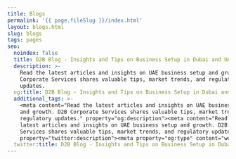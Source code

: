 ```yaml
---
title: Blogs
permalink: '{{ page.fileSlug }}/index.html'
layout: blogs.html
slug: blogs
tags: pages
seo:
  noindex: false
  title: D2B Blog - Insights and Tips on Business Setup in Dubai and UAE
  description: >-
    Read the latest articles and insights on UAE business setup and growth. D2B
    Corporate Services shares valuable tips, market trends, and regulatory
    updates.
  og:title: D2B Blog - Insights and Tips on Business Setup in Dubai and UAE
  additional_tags: >-
    <meta content="Read the latest articles and insights on UAE business setup
    and growth. D2B Corporate Services shares valuable tips, market trends, and
    regulatory updates." property="og:description"><meta content="Read the
    latest articles and insights on UAE business setup and growth. D2B Corporate
    Services shares valuable tips, market trends, and regulatory updates."
    property="twitter:description"><meta property="og:type" content="website">
  twitter:title: D2B Blog - Insights and Tips on Business Setup in Dubai and UAE
---
```



